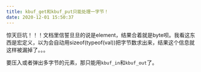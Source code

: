 ```yaml
---
title: kbuf_get和kbuf_put只能处理一字节！
date: 2020-12-01 15:50:37
---
```


惊天巨坑！！！文档里信誓旦旦的说是element，结果合着就是byte呗。我看这东西是宏定义，以为会自动用sizeof(typeof(val))把字节数求出来，结果这个信息就这样被漏掉了。。。

要压入或者弹出多字节的元素，那只能用```kbuf_in```和```kbuf_out```了。
